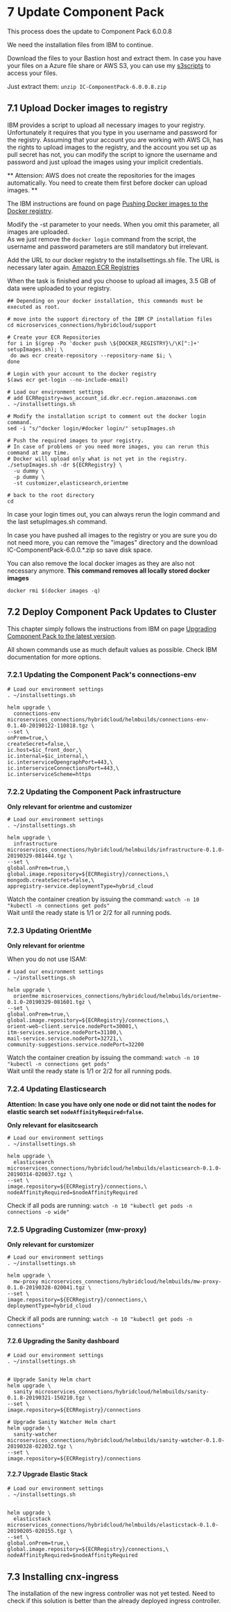 # 7 Update Component Pack
This process does the update to Component Pack 6.0.0.8

We need the installation files from IBM to continue.

Download the files to your Bastion host and extract them. In case you have your files on a Azure file share or AWS S3, you can use my [s3scripts](https://github.com/MSSputnik/s3scripts) to access your files.

Just extract them: `unzip IC-ComponentPack-6.0.0.8.zip`


## 7.1 Upload Docker images to registry
IBM provides a script to upload all necessary images to your registry. Unfortunately it requires that you type in you username and password for the registry. 
Assuming that your account you are working with AWS Cli, has the rights to upload images to the registry, and the account you set up as pull secret has not, you can modify the script to ignore the username and password and just upload the images using your implicit credentials.


** Attension: AWS does not create the repositories for the images automatically. You need to create them first before docker can upload images. **

The IBM instructions are found on page [Pushing Docker images to the Docker registry](https://www.ibm.com/support/knowledgecenter/en/SSYGQH_6.0.0/admin/install/cp_install_push_docker_images.html).

Modify the -st parameter to your needs. When you omit this parameter, all images are uploaded.  
As we just remove the `docker login` command from the script, the username and password parameters are still mandatory but irrelevant.

Add the URL to our docker registry to the installsettings.sh file. The URL is necessary later again. [Amazon ECR Registries](https://docs.aws.amazon.com/AmazonECR/latest/userguide/Registries.html)

When the task is finished and you choose to upload all images, 3.5 GB of data were uploaded to your registry.

```
## Depending on your docker installation, this commands must be executed as root.

# move into the support directory of the IBM CP installation files
cd microservices_connections/hybridcloud/support

# Create your ECR Repositories
for i in $(grep -Po 'docker push \${DOCKER_REGISTRY}\/\K[^:]+' setupImages.sh); \
 do aws ecr create-repository --repository-name $i; \
done 

# Login with your account to the docker registry
$(aws ecr get-login --no-include-email)

# Load our environment settings
# add ECRRegistry=aws_account_id.dkr.ecr.region.amazonaws.com
. ~/installsettings.sh

# Modify the installation script to comment out the docker login command.
sed -i "s/^docker login/#docker login/" setupImages.sh

# Push the required images to your registry.
# In case of problems or you need more images, you can rerun this command at any time.
# Docker will upload only what is not yet in the registry.
./setupImages.sh -dr ${ECRRegistry} \
  -u dummy \
  -p dummy \
  -st customizer,elasticsearch,orientme

# back to the root directory
cd 

```

In case your login times out, you can always rerun the login command and the last setupImages.sh command.

In case you have pushed all images to the registry or you are sure you do not need more, you can remove the "images" directory and the download IC-ComponentPack-6.0.0.*.zip so save disk space.

You can also remove the local docker images as they are also not necessary anymore. **This command removes all locally stored docker images**

```
docker rmi $(docker images -q)

```

## 7.2 Deploy Component Pack Updates to Cluster

This chapter simply follows the instructions from IBM on page [Upgrading Component Pack to the latest version](https://www.ibm.com/support/knowledgecenter/en/SSYGQH_6.0.0/admin/install/cp_install_upgrade_latest_versions.html).

All shown commands use as much default values as possible. Check IBM documentation for more options.

### 7.2.1 Updating the Component Pack's connections-env

```
# Load our environment settings
. ~/installsettings.sh

helm upgrade \
  connections-env microservices_connections/hybridcloud/helmbuilds/connections-env-0.1.40-20190122-110818.tgz \
--set \
onPrem=true,\
createSecret=false,\
ic.host=$ic_front_door,\
ic.internal=$ic_internal,\
ic.interserviceOpengraphPort=443,\
ic.interserviceConnectionsPort=443,\
ic.interserviceScheme=https

```

### 7.2.2 Updating the Component Pack infrastructure

**Only relevant for orientme and customizer**

```
# Load our environment settings
. ~/installsettings.sh

helm upgrade \
  infrastructure microservices_connections/hybridcloud/helmbuilds/infrastructure-0.1.0-20190329-081444.tgz \
--set \
global.onPrem=true,\
global.image.repository=${ECRRegistry}/connections,\
mongodb.createSecret=false,\
appregistry-service.deploymentType=hybrid_cloud

```

Watch the container creation by issuing the command: `watch -n 10 "kubectl -n connections get pods"`  
Wait until the ready state is 1/1 or 2/2 for all running pods.

### 7.2.3 Updating OrientMe

**Only relevant for orientme**

When you do not use ISAM:

```
# Load our environment settings
. ~/installsettings.sh

helm upgrade \
  orientme microservices_connections/hybridcloud/helmbuilds/orientme-0.1.0-20190329-081601.tgz \
--set \
global.onPrem=true,\
global.image.repository=${ECRRegistry}/connections,\
orient-web-client.service.nodePort=30001,\
itm-services.service.nodePort=31100,\
mail-service.service.nodePort=32721,\
community-suggestions.service.nodePort=32200

```

Watch the container creation by issuing the command: `watch -n 10 "kubectl -n connections get pods"`  
Wait until the ready state is 1/1 or 2/2 for all running pods.


### 7.2.4 Updating Elasticsearch

**Attention: In case you have only one node or did not taint the nodes for elastic search set `nodeAffinityRequired=false`.**

**Only relevant for elasitcsearch**

```
# Load our environment settings
. ~/installsettings.sh

helm upgrade \
  elasticsearch microservices_connections/hybridcloud/helmbuilds/elasticsearch-0.1.0-20190314-020037.tgz \
--set \
image.repository=${ECRRegistry}/connections,\
nodeAffinityRequired=$nodeAffinityRequired

```

Check if all pods are running: `watch -n 10 "kubectl get pods -n connections -o wide"`

### 7.2.5 Upgrading Customizer (mw-proxy)

**Only relevant for curstomizer**

```
# Load our environment settings
. ~/installsettings.sh

helm upgrade \
  mw-proxy microservices_connections/hybridcloud/helmbuilds/mw-proxy-0.1.0-20190328-020041.tgz \
--set \
image.repository=${ECRRegistry}/connections,\
deploymentType=hybrid_cloud

```

Check if all pods are running: `watch -n 10 "kubectl get pods -n connections"`

#### 7.2.6 Upgrading the Sanity dashboard

```
# Load our environment settings
. ~/installsettings.sh


# Upgrade Sanity Helm chart
helm upgrade \
  sanity microservices_connections/hybridcloud/helmbuilds/sanity-0.1.8-20190321-150210.tgz \
--set \
image.repository=${ECRRegistry}/connections

# Upgrade Sanity Watcher Helm chart
helm upgrade \
  sanity-watcher microservices_connections/hybridcloud/helmbuilds/sanity-watcher-0.1.0-20190328-022032.tgz \
--set \
image.repository=${ECRRegistry}/connections

```

#### 7.2.7 Upgrade Elastic Stack

```
# Load our environment settings
. ~/installsettings.sh


helm upgrade \
  elasticstack microservices_connections/hybridcloud/helmbuilds/elasticstack-0.1.0-20190205-020155.tgz \
--set \
global.onPrem=true,\
global.image.repository=${ECRRegistry}/connections,\
nodeAffinityRequired=$nodeAffinityRequired

```

## 7.3 Installing cnx-ingress
The installation of the new ingress controller was not yet tested. 
Need to check if this solution is better than the already deployed ingress controller.

